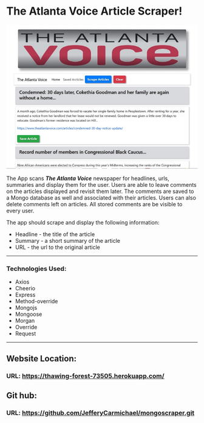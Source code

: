 # The Atlanta Voice Article Scraper!
![Mongo](/public/assets/images/mongo1.jpg)



The App scans _**The Atlanta Voice**_ newspaper for headlines, urls, summaries and display them for the user. Users are able to leave comments on the articles displayed and revisit them later. The comments are saved to a Mongo database as well and associated with their articles. Users can also delete comments left on articles. All stored comments are be visible to every user.


The app should scrape and display the following information:

 * Headline - the title of the article
 * Summary - a short summary of the article 
 * URL - the url to the original article
---
### Technologies Used:
* Axios
* Cheerio
* Express
* Method-override
* Mongojs
* Mongoose
* Morgan
* Override
* Request
---
## Website Location:
  ### **URL:**  https://thawing-forest-73505.herokuapp.com/

  ## Git hub: 
  ### **URL:** https://github.com/JefferyCarmichael/mongoscraper.git